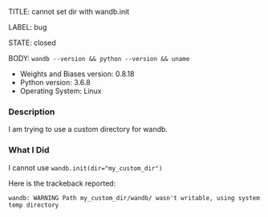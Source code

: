 TITLE:
cannot set dir with wandb.init

LABEL:
bug

STATE:
closed

BODY:
`wandb --version && python --version && uname`

* Weights and Biases version: 0.8.18
* Python version: 3.6.8
* Operating System: Linux

### Description

I am trying to use a custom directory for wandb.

### What I Did

I cannot use `wandb.init(dir="my_custom_dir")`

Here is the trackeback reported:
```
wandb: WARNING Path my_custom_dir/wandb/ wasn't writable, using system temp directory
```


